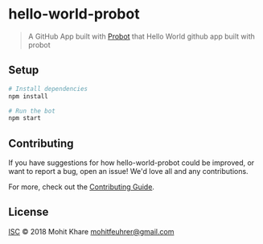 # hello-world-probot

> A GitHub App built with [Probot](https://github.com/probot/probot) that Hello World github app built with probot

## Setup

```sh
# Install dependencies
npm install

# Run the bot
npm start
```

## Contributing

If you have suggestions for how hello-world-probot could be improved, or want to report a bug, open an issue! We'd love all and any contributions.

For more, check out the [Contributing Guide](CONTRIBUTING.md).

## License

[ISC](LICENSE) © 2018 Mohit Khare <mohitfeuhrer@gmail.com>
